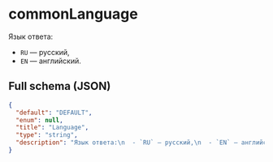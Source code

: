 # commonLanguage

Язык ответа:
  - `RU` — русский,
  - `EN` — английский.


## Full schema (JSON)
```json
{
  "default": "DEFAULT",
  "enum": null,
  "title": "Language",
  "type": "string",
  "description": "Язык ответа:\n  - `RU` — русский,\n  - `EN` — английский.\n"
}
```
